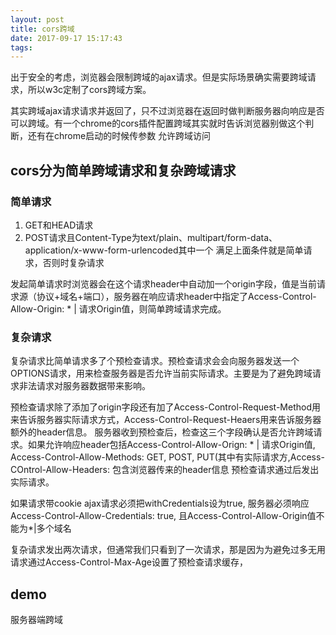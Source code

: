 ```yaml
---
layout: post
title: cors跨域
date: 2017-09-17 15:17:43
tags:
---
```

  出于安全的考虑，浏览器会限制跨域的ajax请求。但是实际场景确实需要跨域请求，所以w3c定制了cors跨域方案。

其实跨域ajax请求请求并返回了，只不过浏览器在返回时做判断服务器向响应是否可以跨域。有一个chrome的cors插件配置跨域其实就时告诉浏览器别做这个判断，还有在chrome启动的时候传参数 允许跨域访问

## cors分为简单跨域请求和复杂跨域请求  ##

### 简单请求 ###
1. GET和HEAD请求
2. POST请求且Content-Type为text/plain、multipart/form-data、application/x-www-form-urlencoded其中一个
满足上面条件就是简单请求，否则时复杂请求

发起简单请求时浏览器会在这个请求header中自动加一个origin字段，值是当前请求源（协议+域名+端口），服务器在响应请求header中指定了Access-Control-Allow-Origin: * | 请求Origin值，则简单跨域请求完成。


### 复杂请求 ###
复杂请求比简单请求多了个预检查请求。预检查请求会会向服务器发送一个OPTIONS请求，用来检查服务器是否允许当前实际请求。主要是为了避免跨域请求非法请求对服务器数据带来影响。

预检查请求除了添加了origin字段还有加了Access-Control-Request-Method用来告诉服务器实际请求方式，Access-Control-Request-Heaers用来告诉服务器额外的header信息。
服务器收到预检查后，检查这三个字段确认是否允许跨域请求。如果允许响应header包括Access-Control-Allow-Orign: * | 请求Origin值,
Access-Control-Allow-Methods: GET, POST, PUT(其中有实际请求方,Access-COntrol-Allow-Headers: 包含浏览器传来的header信息
预检查请求通过后发出实际请求。

如果请求带cookie ajax请求必须把withCredentials设为true, 服务器必须响应Access-Control-Allow-Credentials: true, 且Access-Control-Allow-Origin值不能为*|多个域名


复杂请求发出两次请求，但通常我们只看到了一次请求，那是因为为避免过多无用请求通过Access-Control-Max-Age设置了预检查请求缓存，

## demo ##
服务器端跨域